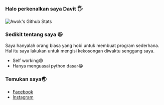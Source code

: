 ### Halo perkenalkan saya Davit 🖐

![Awok's Github Stats](https://github-readme-stats.vercel.app/api?username=AwokID&show_icons=true&theme=radical)

### Sedikit tentang saya 😃

Saya hanyalah orang biasa yang hobi untuk membuat program sederhana.
Hal itu saya lakukan untuk mengisi kekosongan diwaktu senggang saya.

- Self working😅
- Hanya menguasai python dasar😂

### Temukan saya🌏

- [Facebook](https://www.facebook.com/Davit.ex.1238)
- [Instagram](https://instagram.com/tea_rex5)
